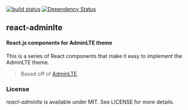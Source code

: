[![build status](https://secure.travis-ci.org/zksailor534/react-adminlte.svg)](http://travis-ci.org/zksailor534/react-adminlte)
[![Dependency Status](https://david-dm.org/zksailor534/react-adminlte.svg)](https://david-dm.org/zksailor534/react-adminlte)
## react-adminlte
#### React.js components for AdminLTE theme

This is a series of React components that make it easy to implement the AdminLTE theme.

> Based off of [AdminLTE](https://github.com/almasaeed2010/AdminLTE).

### License

*react-adminlte* is available under MIT. See LICENSE for more details.
